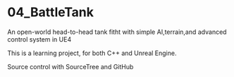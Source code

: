 # 04_BattleTank
An open-world head-to-head tank fitht with simple AI,terrain,and advanced control system in UE4

This is a learning project, for both C++ and Unreal Engine.

Source control with SourceTree and GitHub

